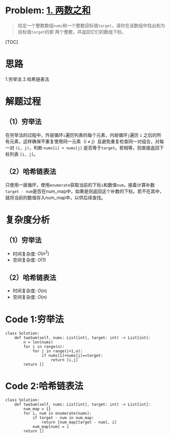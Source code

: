 # Problem: [1. 两数之和](https://leetcode.cn/problems/two-sum/description/)
> 给定一个整数数组`nums`和一个整数目标值`target`，请你在该数组中找出和为目标值`target`的那 两个整数，并返回它们的数组下标。

[TOC]

# 思路

1.穷举法 
2.哈希链表法

# 解题过程

## （1）穷举法
在穷举法的过程中，外层循环` i `遍历列表的每个元素，内层循环` j `遍历 `i` 之后的所有元素，这样确保不重复使用同一元素（i ≠ j）且避免重复检查同一对组合，对每一对 `(i, j)`，判断 `nums[i] + nums[j]` 是否等于`target`。若相等，则直接返回下标列表 `[i, j]`。

## （2）哈希链表法
只使用一层循环，使用`enumerate`获取当前的下标`i`和数值`num`，接着计算补数`target - num`是否在num_map中，如果是则返回这个补数的下标。若不在其中，就将当前的数值存入num_map中，以供后续查找。

# 复杂度分析
## （1）穷举法
- 时间复杂度: $O(n^2)$
- 空间复杂度: $O(1)$
## （2）哈希链表法
- 时间复杂度: $O(n)$
- 空间复杂度: $O(n)$
# Code 1:穷举法
```Python3 []
class Solution:
    def twoSum(self, nums: List[int], target: int) -> List[int]:
        n = len(nums)
        for i in range(n):
            for j in range(i+1,n):
                if nums[i]+nums[j]==target:
                    return [i,j]
        return []
```


# Code 2:哈希链表法
```Python3 []
class Solution:
    def twoSum(self, nums: List[int], target: int) -> List[int]:
        num_map = {}
        for i, num in enumerate(nums):
            if target - num in num_map:
                return [num_map[target - num], i]
            num_map[num] = i
        return []
```